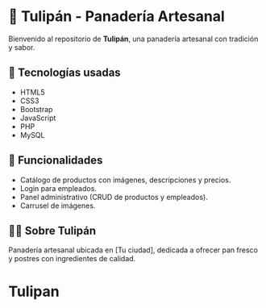 # 🌷 Tulipán - Panadería Artesanal  

Bienvenido al repositorio de **Tulipán**, una panadería artesanal con tradición y sabor.  

## 🚀 Tecnologías usadas  
- HTML5  
- CSS3  
- Bootstrap  
- JavaScript  
- PHP  
- MySQL  

## 📌 Funcionalidades  
- Catálogo de productos con imágenes, descripciones y precios.  
- Login para empleados.  
- Panel administrativo (CRUD de productos y empleados).  
- Carrusel de imágenes.  

## 👨‍🍳 Sobre Tulipán  
Panadería artesanal ubicada en [Tu ciudad], dedicada a ofrecer pan fresco y postres con ingredientes de calidad.  
# Tulipan
